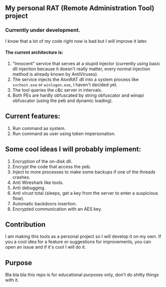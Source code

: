 ## My personal RAT (Remote Administration Tool) project

### Currently under development.
I know that a lot of my code right now is bad but I will improve it later.

#### The current architecture is:
1. "Innocent" service that serves at a stupid injector (currently using basic dll injection because it doesn't really matter, every normal injection method is already known by AntiViruses).
2. The service injects the AlonRAT dll into a system process like `svchost.exe` or `winlogon.exe`, I haven't decided yet.
3. The tool queries the c&c server in intervals.
4. Both PEs are hardly obfuscated by string obfuscator and winapi obfuscator (using the peb and dynamic loading).



## Current features:
1. Run command as system.
2. Run command as user using token impersonation. 

## Some cool ideas I will probably implement:
1. Encryption of the on-disk dll.
2. Encrypt the code that access the peb.
3. Inject to more processes to make some backups if one of the threads crashes.
4. Anti Wireshark like tools.
5. Anti debugging.
6. Anti virust total (sleeps, get a key from the server to enter a suspicious flow).
7. Automatic backdoors insertion.
8. Encrypted communication with an AES key.


## Contribution

I am making this tools as a personal project so I will develop it on my own.
If you a cool idea for a feature or suggestions for improvements, you can open an issue and if it's cool I will do it.


## Purpose
Bla bla bla this repo is for educational purposes only, don't do shitty things with it.


